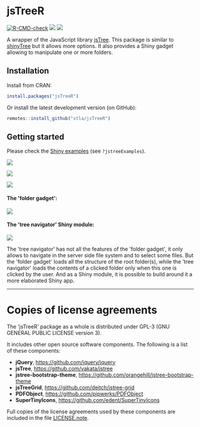 # __jsTreeR__

<!-- badges: start -->
[![R-CMD-check](https://github.com/stla/jsTreeR/actions/workflows/R-CMD-check.yaml/badge.svg)](https://github.com/stla/jsTreeR/actions/workflows/R-CMD-check.yaml)
[![](https://www.r-pkg.org/badges/version/jsTreeR?color=orange)](https://cran.r-project.org/package=jsTreeR)
[![](https://img.shields.io/badge/devel%20version-2.1.0-blue.svg)](https://github.com/stla/jsTreeR)
<!-- badges: end -->

A wrapper of the JavaScript library [jsTree](https://www.jstree.com/). 
This package is similar to [shinyTree](https://github.com/shinyTree/shinyTree) 
but it allows more options. It also provides a Shiny gadget allowing to 
manipulate one or more folders.


## Installation

Install from CRAN:

```r
install.packages("jsTreeR")
```

Or install the latest development version (on GitHub):

```r
remotes::install_github("stla/jsTreeR")
```


## Getting started

Please check the [Shiny examples](https://github.com/stla/jsTreeR/tree/master/inst/examples) (see `?jstreeExamples`).


![](https://raw.githubusercontent.com/stla/jsTreeR/master/inst/screenshots/jsTreeR_dragAndDrop-update.gif)

![](https://raw.githubusercontent.com/stla/jsTreeR/master/inst/screenshots/jsTreeR_search.gif)

![](https://raw.githubusercontent.com/stla/jsTreeR/master/inst/screenshots/jsTreeR_grid.png)

#### The 'folder gadget':

![](https://raw.githubusercontent.com/stla/jsTreeR/master/inst/screenshots/jsTreeR_folderGadget.gif)

#### The 'tree navigator' Shiny module:

![](https://raw.githubusercontent.com/stla/jsTreeR/master/inst/screenshots/jsTreeR_treeNavigator.gif)

The 'tree navigator' has not all the features of the 'folder gadget', it only 
allows to navigate in the server side file system and to select some files. 
But the 'folder gadget' loads all the structure of the root folder(s), while 
the 'tree navigator' loads the contents of a clicked folder only when this one 
is clicked by the user. And as a Shiny module, it is possible to build around 
it a more elaborated Shiny app.

___

# Copies of license agreements

The 'jsTreeR' package as a whole is distributed under GPL-3 (GNU GENERAL
PUBLIC LICENSE version 3).

It includes other open source software components. The following is a list of
these components:

- **jQuery**, https://github.com/jquery/jquery
- **jsTree**, https://github.com/vakata/jstree
- **jstree-bootstrap-theme**, https://github.com/orangehill/jstree-bootstrap-theme
- **jsTreeGrid**, https://github.com/deitch/jstree-grid
- **PDFObject**, https://github.com/pipwerks/PDFObject
- **SuperTinyIcons**, https://github.com/edent/SuperTinyIcons

Full copies of the license agreements used by these components are included in
the file [LICENSE.note](https://github.com/stla/jsTreeR/blob/master/LICENSE.note.md).
